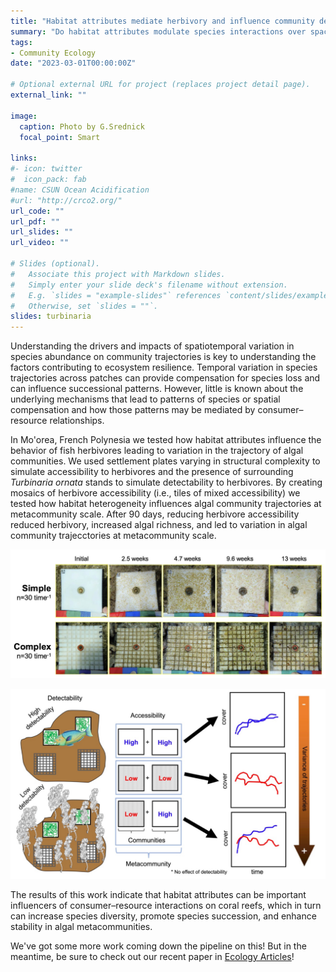 ```yaml
---
title: "Habitat attributes mediate herbivory and influence community development "
summary: "Do habitat attributes modulate species interactions over space leading to variable community trajectories?"
tags:
- Community Ecology
date: "2023-03-01T00:00:00Z"

# Optional external URL for project (replaces project detail page).
external_link: ""

image:
  caption: Photo by G.Srednick
  focal_point: Smart

links:
#- icon: twitter
#  icon_pack: fab
#name: CSUN Ocean Acidification
#url: "http://crco2.org/"
url_code: ""
url_pdf: ""
url_slides: ""
url_video: ""

# Slides (optional).
#   Associate this project with Markdown slides.
#   Simply enter your slide deck's filename without extension.
#   E.g. `slides = "example-slides"` references `content/slides/example-slides.md`.
#   Otherwise, set `slides = ""`.
slides: turbinaria
---
```


Understanding the drivers and impacts of spatiotemporal variation in species abundance on community trajectories is key to understanding the factors contributing to ecosystem resilience. Temporal variation in species trajectories across patches can provide compensation for species loss and can influence successional patterns. However, little is known about the underlying mechanisms that lead to patterns of species or spatial compensation and how those patterns may be mediated by consumer–resource relationships.


In Mo'orea, French Polynesia we tested how habitat attributes influence the behavior of fish herbivores leading to variation in the trajectory of algal communities. We used settlement plates varying in structural complexity to simulate accessibility to herbivores and the presence of surrounding *Turbinaria ornata* stands to simulate detectability to herbivores. By creating mosaics of herbivore accessibility (i.e., tiles of mixed accessibility) we tested how habitat heterogeneity influences algal community trajectories at metacommunity scale. After 90 days, reducing herbivore accessibility reduced herbivory, increased algal richness, and led to variation in algal community trajecctories at metacommunity scale.

![tiles](images/tile_time.jpeg)

![abstract](images/herb_schematic.jpg)

The results of this work indicate that habitat attributes can be important influencers of consumer–resource interactions on coral reefs, which in turn can increase species diversity, promote species succession, and enhance stability in algal metacommunities.

We've got some more work coming down the pipeline on this! But in the meantime, be sure to check out our recent paper in [Ecology Articles](https://esajournals.onlinelibrary.wiley.com/doi/full/10.1002/ecy.3976)!

